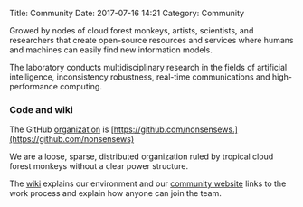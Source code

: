 Title: Community
Date: 2017-07-16 14:21
Category: Community

Growed by nodes of cloud forest monkeys, artists, scientists, and researchers that create open-source resources and services where humans and machines can easily find new information models.

The laboratory conducts multidisciplinary research in the fields of artificial intelligence, inconsistency robustness, real-time communications and high-performance computing.

### Code and wiki

The GitHub [organization](https://github.com/nonsensews) is [https://github.com/nonsensews.](https://github.com/nonsensews)

We are a loose, sparse, distributed organization ruled by tropical cloud forest monkeys without a clear power structure.

The [wiki](https://github.com/nonsensews/guide/wiki) explains our environment and our [community website](https://nonsense.ws) links to the work process and explain how anyone can join the team.